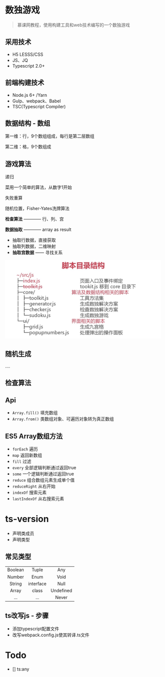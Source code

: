 # 数独游戏

> 慕课网教程，使用构建工具和web技术编写的一个数独游戏

## 采用技术
- H5 LESSS/CSS
- JS、JQ
- Typescript 2.0+

## 前端构建技术
- Node.js 6+ /Yarn
- Gulp、webpack、Babel
- TSC(Typescript Compiler)

## 数据结构 - 数组

第一维：行，9个数组组成，每行是第二层数组

第二维：格，9个数组成

## 游戏算法

递归

菜用一个简单的算法，从数字1开始

失败重算

随机位置，Fisher-Yates洗牌算法

**检查算法** ———— 行、列、宫

**数据抽取** ———— array as result
- 抽取行数据，直接获取
- 抽取列数据，二维映射
- **抽取宫数据** —— 寻找关系

![脚本目录结构](./src/img/js-dir.png)


















## 随机生成

....

## 检查算法

## Api
- `Array.fill()` 填充数组
- `Array.from()` 类数组对象、可遍历对象转为真正数组

## ES5 Array数组方法
- `forEach`      遍历
- `map`          返回新数组
- `fill`         过滤
- `every`        全部逻辑判断通过返回true
- `some`         一个逻辑判断通过返回true
- `reduce`       组合数组元素生成单个值
- `reduceRight`  从右开始
- `indexOf`      搜索元素
- `lastIndexOf`  从右搜索元素


# ts-version
- 声明类成员
- 声明类型

## 常见类型

||||
|:-:|:-:|:-:|
|Boolean|Tuple|Any|
|Number|Enum|Void|
|String|interface|Null|
|Array|class|Undefined|
|...|...|Never|


## ts改写js - 步骤
- 添加typescript配置文件
- 改写webpack.config.js使其转译.ts文件


# Todo
- [] ts:any
